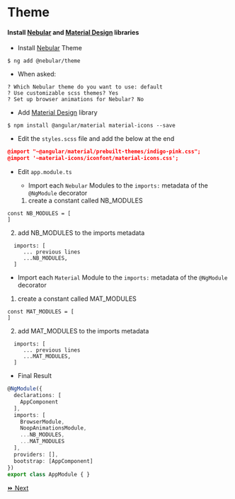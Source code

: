 # Theme

#### Install [Nebular](https://akveo.github.io/nebular/) and [Material Design](https://material.angular.io) libraries

* Install [Nebular](https://akveo.github.io/nebular/) Theme

```
$ ng add @nebular/theme
```
   * When asked:

```
? Which Nebular theme do you want to use: default
? Use customizable scss themes? Yes
? Set up browser animations for Nebular? No
```

* Add [Material Design](https://material.angular.io) library

```
$ npm install @angular/material material-icons --save
```

* Edit the `styles.scss` file and add the below at the end

```json
@import "~@angular/material/prebuilt-themes/indigo-pink.css";
@import '~material-icons/iconfont/material-icons.css';
```


* Edit `app.module.ts`

   - Import each `Nebular` Modules to the `imports:` metadata of the `@NgModule` decorator
   
   1) create a constant called NB_MODULES

```
const NB_MODULES = [
]
```

   2) add NB_MODULES to the imports metadata

```
  imports: [
     ... previous lines
     ...NB_MODULES,
  ]
```

   - Import each `Material` Module to the `imports:` metadata of the `@NgModule` decorator

   1) create a constant called MAT_MODULES

```
const MAT_MODULES = [
]
```

   2) add MAT_MODULES to the imports metadata

```
  imports: [
     ... previous lines
     ...MAT_MODULES,
  ]
```

* Final Result

```typescript
@NgModule({
  declarations: [
    AppComponent
  ],
  imports: [
    BrowserModule,
    NoopAnimationsModule,
    ...NB_MODULES,
    ...MAT_MODULES
  ],
  providers: [],
  bootstrap: [AppComponent]
})
export class AppModule { }
```

[:fast_forward: Next ](navbar.md)
